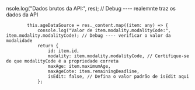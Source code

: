nsole.log("Dados brutos da API:", res); // Debug ---- realemnte traz os dados da API
            
            this.ageDataSource = res._content.map((item: any) => {
                console.log("Valor de item.modality.modalityCode:", item.modality.modalityCode); // Debug ---- verificar o valor da modalidade
                return {
                    id: item.id,
                    modality: item.modality.modalityCode, // Certifique-se de que modalityCode é a propriedade correta
                    maxAge: item.maximumAge,
                    maxAgeCote: item.remainingDeadline,
                    isEdit: false, // Defina o valor padrão de isEdit aqui
                };

